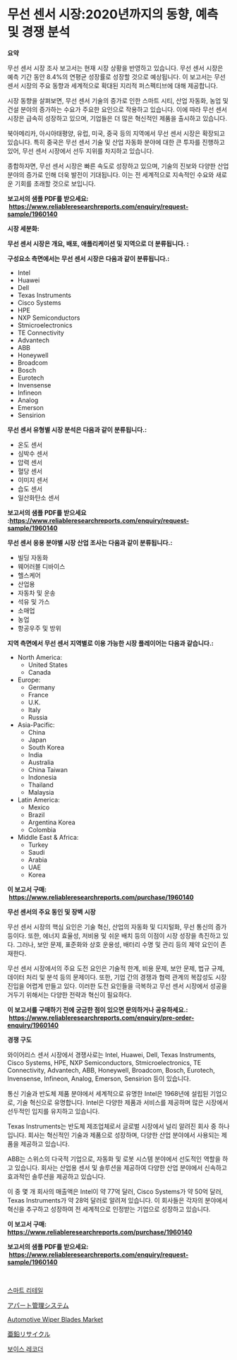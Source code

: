 <p><h1>무선 센서 시장:2020년까지의 동향, 예측 및 경쟁 분석</h1></p><p><strong>요약</strong></p>
<p><p>무선 센서 시장 조사 보고서는 현재 시장 상황을 반영하고 있습니다. 무선 센서 시장은 예측 기간 동안 8.4%의 연평균 성장률로 성장할 것으로 예상됩니다. 이 보고서는 무선 센서 시장의 주요 동향과 세계적으로 확대된 지리적 퍼스펙티브에 대해 제공합니다.</p><p>시장 동향을 살펴보면, 무선 센서 기술의 증가로 인한 스마트 시티, 산업 자동화, 농업 및 건설 분야의 증가하는 수요가 주요한 요인으로 작용하고 있습니다. 이에 따라 무선 센서 시장은 급속히 성장하고 있으며, 기업들은 더 많은 혁신적인 제품을 출시하고 있습니다.</p><p>북아메리카, 아시아태평양, 유럽, 미국, 중국 등의 지역에서 무선 센서 시장은 확장되고 있습니다. 특히 중국은 무선 센서 기술 및 산업 자동화 분야에 대한 큰 투자를 진행하고 있어, 무선 센서 시장에서 선두 지위를 차지하고 있습니다.</p><p>종합하자면, 무선 센서 시장은 빠른 속도로 성장하고 있으며, 기술의 진보와 다양한 산업 분야의 증가로 인해 더욱 발전이 기대됩니다. 이는 전 세계적으로 지속적인 수요와 새로운 기회를 초래할 것으로 보입니다.</p></p>
<p><strong>보고서의 샘플 PDF를 받으세요: &nbsp;<a href="https://www.reliableresearchreports.com/enquiry/request-sample/1960140">https://www.reliableresearchreports.com/enquiry/request-sample/1960140</a></strong></p>
<p><strong>시장 세분화:</strong></p>
<p><strong> 무선 센서 시장은 개요, 배포, 애플리케이션 및 지역으로 더 분류됩니다. :</strong></p>
<p><strong>구성요소 측면에서는 무선 센서 시장은 다음과 같이 분류됩니다.:</strong></p>
<p><ul><li>Intel</li><li>Huawei</li><li>Dell</li><li>Texas Instruments</li><li>Cisco Systems</li><li>HPE</li><li>NXP Semiconductors</li><li>Stmicroelectronics</li><li>TE Connectivity</li><li>Advantech</li><li>ABB</li><li>Honeywell</li><li>Broadcom</li><li>Bosch</li><li>Eurotech</li><li>Invensense</li><li>Infineon</li><li>Analog</li><li>Emerson</li><li>Sensirion</li></ul></p>
<p><strong> 무선 센서 유형별 시장 분석은 다음과 같이 분류됩니다.:</strong></p>
<p><ul><li>온도 센서</li><li>심박수 센서</li><li>압력 센서</li><li>혈당 센서</li><li>이미지 센서</li><li>습도 센서</li><li>일산화탄소 센서</li></ul></p>
<p><strong>보고서의 샘플 PDF를 받으세요 :<a href="https://www.reliableresearchreports.com/enquiry/request-sample/1960140">https://www.reliableresearchreports.com/enquiry/request-sample/1960140</a></strong></p>
<p><strong> 무선 센서 응용 분야별 시장 산업 조사는 다음과 같이 분류됩니다.:</strong></p>
<p><ul><li>빌딩 자동화</li><li>웨어러블 디바이스</li><li>헬스케어</li><li>산업용</li><li>자동차 및 운송</li><li>석유 및 가스</li><li>소매업</li><li>농업</li><li>항공우주 및 방위</li></ul></p>
<p><strong>지역 측면에서 무선 센서 지역별로 이용 가능한 시장 플레이어는 다음과 같습니다.:</strong></p>
<p><ul>
    <li>
        North America:
        <ul>
            <li>United States</li>
            <li>Canada</li>
        </ul>
    </li>
    <li>
        Europe:
        <ul>
            <li>Germany</li>
            <li>France</li>
            <li>U.K.</li>
            <li>Italy</li>
            <li>Russia</li>
        </ul>
    </li>
    <li>
        Asia-Pacific:
        <ul>
            <li>China</li>
            <li>Japan</li>
            <li>South Korea</li>
            <li>India</li>
            <li>Australia</li>
            <li>China Taiwan</li>
            <li>Indonesia</li>
            <li>Thailand</li>
            <li>Malaysia</li>
        </ul>
    </li>
    <li>
        Latin America:
        <ul>
            <li>Mexico</li>
            <li>Brazil</li>
            <li>Argentina Korea</li>
            <li>Colombia</li>
        </ul>
    </li>
    <li>
        Middle East & Africa:
        <ul>
            <li>Turkey</li>
            <li>Saudi</li>
            <li>Arabia</li>
            <li>UAE</li>
            <li>Korea</li>
        </ul>
    </li>
    </ul></p>
<p><strong>이 보고서 구매: &nbsp;<a href="https://www.reliableresearchreports.com/purchase/1960140">https://www.reliableresearchreports.com/purchase/1960140</a></strong></p>
<p><strong>무선 센서의 주요 동인 및 장벽 시장</strong></p>
<p><p>무선 센서 시장의 핵심 요인은 기술 혁신, 산업의 자동화 및 디지털화, 무선 통신의 증가 등이다. 또한, 에너지 효율성, 저비용 및 쉬운 배치 등의 이점이 시장 성장을 촉진하고 있다. 그러나, 보안 문제, 표준화와 상호 운용성, 배터리 수명 및 관리 등의 제약 요인이 존재한다.</p><p>무선 센서 시장에서의 주요 도전 요인은 기술적 한계, 비용 문제, 보안 문제, 법규 규제, 데이터 처리 및 분석 등의 문제이다. 또한, 기업 간의 경쟁과 협력 관계의 복잡성도 시장 진입을 어렵게 만들고 있다. 이러한 도전 요인들을 극복하고 무선 센서 시장에서 성공을 거두기 위해서는 다양한 전략과 혁신이 필요하다.</p></p>
<p><strong>이 보고서를 구매하기 전에 궁금한 점이 있으면 문의하거나 공유하세요.: &nbsp;<a href="https://www.reliableresearchreports.com/enquiry/pre-order-enquiry/1960140">https://www.reliableresearchreports.com/enquiry/pre-order-enquiry/1960140</a></strong></p>
<p><strong>경쟁 구도</strong></p>
<p><p>와이어리스 센서 시장에서 경쟁사로는 Intel, Huawei, Dell, Texas Instruments, Cisco Systems, HPE, NXP Semiconductors, Stmicroelectronics, TE Connectivity, Advantech, ABB, Honeywell, Broadcom, Bosch, Eurotech, Invensense, Infineon, Analog, Emerson, Sensirion 등이 있습니다. </p><p>통신 기술과 반도체 제품 분야에서 세계적으로 유명한 Intel은 1968년에 설립된 기업으로, 기술 혁신으로 유명합니다. Intel은 다양한 제품과 서비스를 제공하며 많은 시장에서 선두적인 입지를 유지하고 있습니다. </p><p>Texas Instruments는 반도체 제조업체로서 글로벌 시장에서 널리 알려진 회사 중 하나입니다. 회사는 혁신적인 기술과 제품으로 성장하며, 다양한 산업 분야에서 사용되는 제품을 제공하고 있습니다. </p><p>ABB는 스위스의 다국적 기업으로, 자동화 및 로봇 시스템 분야에서 선도적인 역할을 하고 있습니다. 회사는 산업용 센서 및 솔루션을 제공하여 다양한 산업 분야에서 신속하고 효과적인 솔루션을 제공하고 있습니다. </p><p>이 중 몇 개 회사의 매출액은 Intel이 약 77억 달러, Cisco Systems가 약 50억 달러, Texas Instruments가 약 28억 달러로 알려져 있습니다. 이 회사들은 각자의 분야에서 혁신을 추구하고 성장하여 전 세계적으로 인정받는 기업으로 성장하고 있습니다.</p></p>
<p><strong>이 보고서 구매: &nbsp; <a href="https://www.reliableresearchreports.com/purchase/1960140">https://www.reliableresearchreports.com/purchase/1960140</a></strong></p>
<p><strong>보고서의 샘플 PDF를 받으세요: &nbsp;<a href="https://www.reliableresearchreports.com/enquiry/request-sample/1960140">https://www.reliableresearchreports.com/enquiry/request-sample/1960140</a></strong><strong></strong></p>
<p>&nbsp;</p>
<p><p><a href="https://github.com/Skyleitney456456/Market-Research-Report-List-1/blob/main/28437928661.md">스마트 리테일</a></p><p><a href="https://github.com/LeanneBruen2023/Market-Research-Report-List-1/blob/main/74430999436.md">アパート管理システム</a></p><p><a href="https://issuu.com/reportprime-2/docs/automotive-wiper-blades-market-size-2030.pptx">Automotive Wiper Blades Market</a></p><p><a href="https://medium.com/@alicequigley2023/%E4%BA%9C%E9%89%9B%E3%83%AA%E3%82%B5%E3%82%A4%E3%82%AF%E3%83%AB%E5%B8%82%E5%A0%B4%E3%81%AF%E3%82%B7%E3%82%A7%E3%82%A2-%E3%82%B5%E3%82%A4%E3%82%BA-2021%E5%B9%B4%E3%81%BE%E3%81%A7%E3%81%AE%E4%BA%88%E6%B8%AC%E3%82%92%E9%87%8D%E7%82%B9%E3%81%AB%E7%BD%AE%E3%81%84%E3%81%A6%E3%81%84%E3%81%BE%E3%81%99-d26b6bb2ac43">亜鉛リサイクル</a></p><p><a href="https://medium.com/@percyhagernes9778/%EB%B3%B4%EC%9D%B4%EC%8A%A4-%EB%A0%88%EC%BD%94%EB%8D%94-%EC%8B%9C%EC%9E%A5-%EA%B7%9C%EB%AA%A8%EB%8A%94-%EA%B8%80%EB%A1%9C%EB%B2%8C-%EC%82%B0%EC%97%85%EC%97%90%EC%84%9C-%EC%B5%9C%EA%B3%A0%EC%9D%98-%EB%A7%88%EC%BC%80%ED%8C%85-%EC%B1%84%EB%84%90%EC%9D%84-%EB%B3%B4%EC%97%AC%EC%A4%8D%EB%8B%88%EB%8B%A4-41b6d5842826">보이스 레코더</a></p></p>